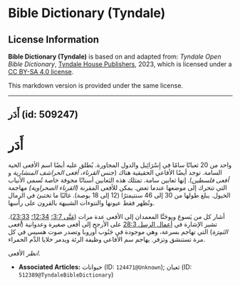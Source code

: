 # Bible Dictionary (Tyndale)

## License Information

**Bible Dictionary (Tyndale)** is based on and adapted from: _Tyndale Open Bible Dictionary_, [Tyndale House Publishers](https://tyndaleopenresources.com/), 2023, which is licensed under a [CC BY-SA 4.0 license](https://creativecommons.org/licenses/by-sa/4.0/legalcode.en).

This markdown version is provided under the same license.



--------------------------------

## أَدَر (id: 509247)

أَدَر
=====

واحد من 20 ثعبانًا سامًا في إِسْرَائِيل والدول المجاورة. يُطلق عليه أيضًا اسم الأفعى الحية السامة. توجد أيضًا الأفاعي الحقيقية هناك (جنس *القرناء، أفعى الحراشف المنشارية* و *أفعى فلسطين*). إنها ثعابين سامة. تمتلك هذه الثعابين أسنانًا مجوفة خاصة تُسمى الأنياب التي تتحرك إلى موضعها عندما تعض. يمكن للأفعى المقرنة *(القرناء الصحراوية)* مهاجمة الخيول. يبلغ طولها من 30 إلى 46 سنتيمترًا (12 إلى 18 بوصة). غالبًا ما تختبئ في الرمال وتُظهر فقط عيونها والنتوءات الشبيهة بالقرون على رأسها.

أشار كل من يَسوع ويوحَنَّا المعمدان إلى الأفعى عدة مرات ([مَتَّى 3:7؛](https://ref.ly/Matt3:7) [12:34؛](https://ref.ly/Matt12:34) [23:33](https://ref.ly/Matt23:33)). تشير الإشارة في [أعمال الرسل 28:3](https://ref.ly/Acts28:3) على الأرجح إلى أفعى صغيرة وعدوانية (*أفعى النَمِرَة*) التي تهاجم بسرعة، وهي موجودة في جَنُوب أوروبا وتصدر صوت هسيس في كل مرة تستنشق وتزفر. يهاجم سم الأفاعي وظيفة الرئة ويدمر خلايا الدَّم الحمراء.

*انظر* الأفعى.

* **Associated Articles:** حيوانات (ID: `124471@Unknown`); ثعبان (ID: `512389@TyndaleBibleDictionary`)

